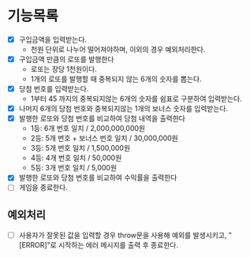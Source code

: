 # 기능목록
- [x] 구입금액을 입력받는다.
  - 천원 단위로 나누어 떨어져야하며, 이외의 경우 예외처리한다.
- [x] 구입금액 만큼의 로또를 발행한다
  - 로또는 장당 1천원이다.
  - 1개의 로또를 발행할 때 중복되지 않는 6개의 숫자를 뽑는다.
- [x] 당첨 번호를 입력받는다.
  - 1부터 45 까지의 중복되지않는 6개의 숫자를 쉼표로 구분하여 입력받는다.
- [x] 나머지 6개의 당첨 번호와 중복되지않는 1개의 보너스 숫자를 입력받는다.
- [x] 발행한 로또와 당첨 번호를 비교하여 당첨 내역을 출력한다
  - 1등: 6개 번호 일치 / 2,000,000,000원
  - 2등: 5개 번호 + 보너스 번호 일치 / 30,000,000원
  - 3등: 5개 번호 일치 / 1,500,000원
  - 4등: 4개 번호 일치 / 50,000원
  - 5등: 3개 번호 일치 / 5,000원
- [x] 발행한 로또와 당첨 번호를 비교하여 수익률을 출력한다
- [ ] 게임을 종료한다.

## 예외처리
- [ ] 사용자가 잘못된 값을 입력할 경우 throw문을 사용해 예외를 발생시키고, "[ERROR]"로 시작하는 에러 메시지를 출력 후 종료한다.